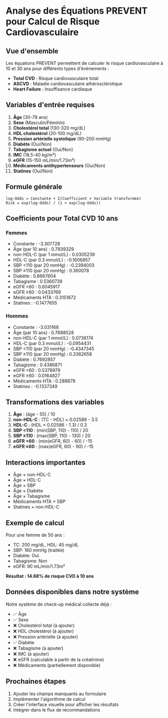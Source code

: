 # Analyse des Équations PREVENT pour Calcul de Risque Cardiovasculaire

## Vue d'ensemble
Les équations PREVENT permettent de calculer le risque cardiovasculaire à 10 et 30 ans pour différents types d'événements :
- **Total CVD** : Risque cardiovasculaire total
- **ASCVD** : Maladie cardiovasculaire athérosclérotique
- **Heart Failure** : Insuffisance cardiaque

## Variables d'entrée requises
1. **Âge** (30-79 ans)
2. **Sexe** (Masculin/Féminin)
3. **Cholestérol total** (130-320 mg/dL)
4. **HDL cholestérol** (20-100 mg/dL)
5. **Pression artérielle systolique** (90-200 mmHg)
6. **Diabète** (Oui/Non)
7. **Tabagisme actuel** (Oui/Non)
8. **IMC** (18.5-40 kg/m²)
9. **eGFR** (15-150 mL/min/1.73m²)
10. **Médicaments antihypertenseurs** (Oui/Non)
11. **Statines** (Oui/Non)

## Formule générale
```
log-Odds = Constante + Σ(Coefficient × Variable transformée)
Risk = exp(log-Odds) / (1 + exp(log-Odds))
```

## Coefficients pour Total CVD 10 ans

### Femmes
- Constante : -3.307728
- Âge (par 10 ans) : 0.7939329
- non-HDL-C (par 1 mmol/L) : 0.0305239
- HDL-C (par 0.3 mmol/L) : -0.1606857
- SBP <110 (par 20 mmHg) : -0.2394003
- SBP ≥110 (par 20 mmHg) : 0.360078
- Diabète : 0.8667604
- Tabagisme : 0.5360739
- eGFR <60 : 0.6045917
- eGFR ≥60 : 0.0433769
- Médicaments HTA : 0.3151672
- Statines : -0.1477655

### Hommes
- Constante : -3.031168
- Âge (par 10 ans) : 0.7688528
- non-HDL-C (par 1 mmol/L) : 0.0736174
- HDL-C (par 0.3 mmol/L) : -0.0954431
- SBP <110 (par 20 mmHg) : -0.4347345
- SBP ≥110 (par 20 mmHg) : 0.3362658
- Diabète : 0.7692857
- Tabagisme : 0.4386871
- eGFR <60 : 0.5378979
- eGFR ≥60 : 0.0164827
- Médicaments HTA : 0.288879
- Statines : -0.1337349

## Transformations des variables
1. **Âge** : (âge - 55) / 10
2. **non-HDL-C** : (TC - HDL) × 0.02586 - 3.5
3. **HDL-C** : (HDL × 0.02586 - 1.3) / 0.3
4. **SBP <110** : (min(SBP, 110) - 110) / 20
5. **SBP ≥110** : (max(SBP, 110) - 130) / 20
6. **eGFR <60** : (min(eGFR, 60) - 60) / -15
7. **eGFR ≥60** : (max(eGFR, 60) - 90) / -15

## Interactions importantes
- Âge × non-HDL-C
- Âge × HDL-C
- Âge × SBP
- Âge × Diabète
- Âge × Tabagisme
- Médicaments HTA × SBP
- Statines × non-HDL-C

## Exemple de calcul
Pour une femme de 50 ans :
- TC: 200 mg/dL, HDL: 45 mg/dL
- SBP: 160 mmHg (traitée)
- Diabète: Oui
- Tabagisme: Non
- eGFR: 90 mL/min/1.73m²

**Résultat : 14.68% de risque CVD à 10 ans**

## Données disponibles dans notre système
Notre système de check-up médical collecte déjà :
- ✅ Âge
- ✅ Sexe
- ❌ Cholestérol total (à ajouter)
- ❌ HDL cholestérol (à ajouter)
- ❌ Pression artérielle (à ajouter)
- ✅ Diabète
- ❌ Tabagisme (à ajouter)
- ❌ IMC (à ajouter)
- ❌ eGFR (calculable à partir de la créatinine)
- ❌ Médicaments (partiellement disponible)

## Prochaines étapes
1. Ajouter les champs manquants au formulaire
2. Implémenter l'algorithme de calcul
3. Créer l'interface visuelle pour afficher les résultats
4. Intégrer dans le flux de recommandations

